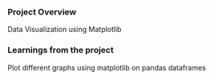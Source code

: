 ### Project Overview

 Data Visualization using Matplotlib


### Learnings from the project

 Plot different graphs using matplotlib on pandas dataframes


